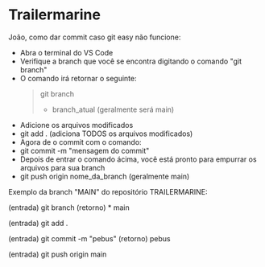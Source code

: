 # Trailermarine

João, como dar commit caso git easy não funcione:

- Abra o terminal do VS Code
- Verifique a branch que você se encontra digitando o comando "git branch"
- O comando irá retornar o seguinte:
  > git branch
  > * branch_atual (geralmente será main)
 - Adicione os arquivos modificados
 - git add . (adiciona TODOS os arquivos modificados)
 - Agora de o commit com o comando:
 - git commit -m "mensagem do commit"
 - Depois de entrar o comando ácima, você está pronto para empurrar os arquivos para sua branch
 - git push origin nome_da_branch (geralmente main)

Exemplo da branch "MAIN" do repositório TRAILERMARINE:

(entrada) git branch
(retorno) * main

(entrada) git add .

(entrada) git commit -m "pebus"
(retorno) pebus

(entrada) git push origin main
